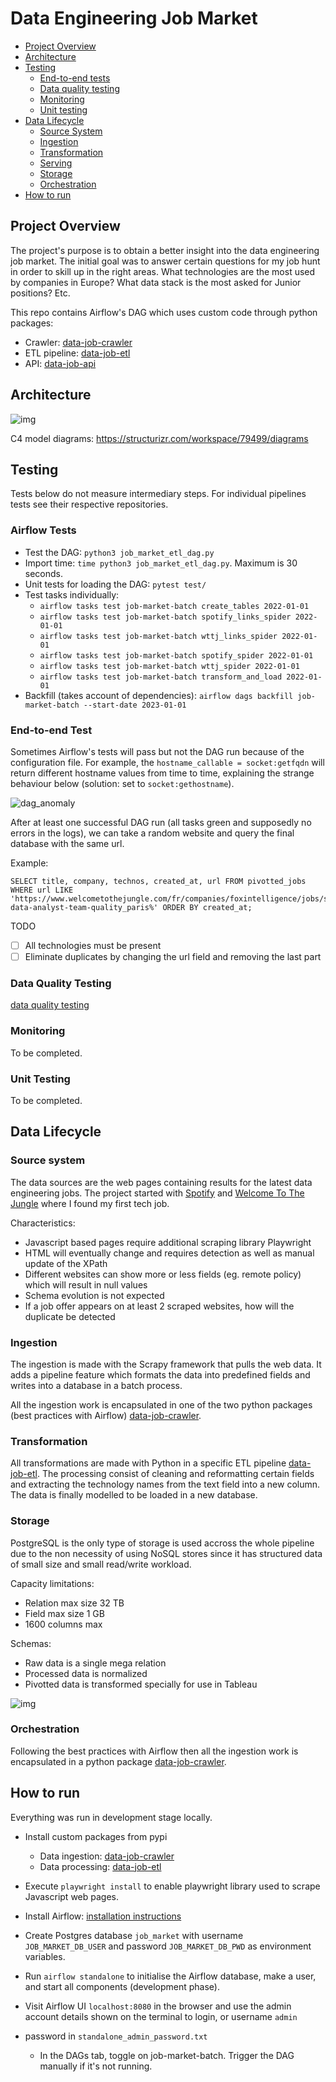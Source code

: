 # Data Engineering Job Market

- [Project Overview](#project-overview)
- [Architecture](#architecture)
- [Testing](#testing)
  - [End-to-end tests](#end-to-end-tests)
  - [Data quality testing](#data-quality-testing)
  - [Monitoring](#monitoring)
  - [Unit testing](#unit-testing)
- [Data Lifecycle](#data-lifecycle)
  - [Source System](#source-system)
  - [Ingestion](#ingestion)
  - [Transformation](#transformation)
  - [Serving](#serving)
  - [Storage](#storage)
  - [Orchestration](#orchestration)
- [How to run](#how-to-run)

## Project Overview

The project's purpose is to obtain a better insight into the data engineering job market. 
The initial goal was to answer certain questions for my job hunt in order to skill up in the right areas. What technologies are the most used by companies in Europe? What data stack is the most asked for Junior positions? Etc.

This repo contains Airflow's DAG which uses custom code through python packages: 
- Crawler: [data-job-crawler](https://github.com/FelitaD/data-job-crawler)
- ETL pipeline: [data-job-etl](https://github.com/FelitaD/data-job-etl)  
- API: [data-job-api]()


## Architecture

![img](project_diagrams/data_lifecycle.jpg)

C4 model diagrams: https://structurizr.com/workspace/79499/diagrams

## Testing

Tests below do not measure intermediary steps. For individual pipelines tests see their respective repositories.

### Airflow Tests

- Test the DAG: `python3 job_market_etl_dag.py`
- Import time: `time python3 job_market_etl_dag.py`. Maximum is 30 seconds.
- Unit tests for loading the DAG: `pytest test/`
- Test tasks individually: 
  - `airflow tasks test job-market-batch create_tables 2022-01-01`
  - `airflow tasks test job-market-batch spotify_links_spider 2022-01-01`
  - `airflow tasks test job-market-batch wttj_links_spider 2022-01-01`
  - `airflow tasks test job-market-batch spotify_spider 2022-01-01`
  - `airflow tasks test job-market-batch wttj_spider 2022-01-01`
  - `airflow tasks test job-market-batch transform_and_load 2022-01-01`
- Backfill (takes account of dependencies): `airflow dags backfill job-market-batch --start-date 2023-01-01`

### End-to-end Test

Sometimes Airflow's tests will pass but not the DAG run because of the configuration file. For example, the `hostname_callable = socket:getfqdn` will return different hostname values from time to time, explaining the strange behaviour below (solution: set to `socket:gethostname`).

![dag_anomaly](project_diagrams/dag_anomaly.png)

After at least one successful DAG run (all tasks green and supposedly no errors in the logs), we can take a random website and query the final database with the same url.

Example:
```
SELECT title, company, technos, created_at, url FROM pivotted_jobs WHERE url LIKE 'https://www.welcometothejungle.com/fr/companies/foxintelligence/jobs/senior-data-analyst-team-quality_paris%' ORDER BY created_at;
```
TODO
- [ ] All technologies must be present
- [ ] Eliminate duplicates by changing the url field and removing the last part

### Data Quality Testing

[data quality testing](https://www.montecarlodata.com/blog-data-quality-testing/)

### Monitoring

To be completed.

### Unit Testing

To be completed.

## Data Lifecycle

### Source system

The data sources are the web pages containing results for the latest data engineering jobs.  The project started with [Spotify](https://www.lifeatspotify.com/jobs?c=engineering&c=data&l=london&l=stockholm&l=remote-emea&l=paris) and [Welcome To The Jungle](https://www.welcometothejungle.com/fr/jobs?page={page_number}&aroundQuery=&query=data%20engineer&refinementList%5Bcontract_type_names.fr%5D%5B%5D=CDI&refinementList%5Bcontract_type_names.fr%5D%5B%5D=CDD%20%2F%20Temporaire&refinementList%5Bcontract_type_names.fr%5D%5B%5D=Autres&refinementList%5Bcontract_type_names.fr%5D%5B%5D=VIE&refinementList%5Bcontract_type_names.fr%5D%5B%5D=Freelance) where I found my first tech job.

Characteristics:
- Javascript based pages require additional scraping library Playwright
- HTML will eventually change and requires detection as well as manual update of the XPath
- Different websites can show more or less fields (eg. remote policy) which will result in null values
- Schema evolution is not expected
- If a job offer appears on at least 2 scraped websites, how will the duplicate be detected

### Ingestion

The ingestion is made with the Scrapy framework that pulls the web data. It adds a pipeline feature which formats the data into predefined fields and writes into a database in a batch process.

All the ingestion work is encapsulated in one of the two python packages (best practices with Airflow) [data-job-crawler](https://github.com/FelitaD/data-job-crawler).


### Transformation

All transformations are made with Python in a specific ETL pipeline [data-job-etl](https://github.com/FelitaD/data-job-etl).
The processing consist of cleaning and reformatting certain fields and extracting the technology names from the text field into a new column. The data is finally modelled to be loaded in a new database.

### Storage

PostgreSQL is the only type of storage is used accross the whole pipeline due to the non necessity of using NoSQL stores since it has structured data of small size and small read/write workload.

Capacity limitations:
- Relation max size 32 TB
- Field max size 1 GB
- 1600 columns max

Schemas:
- Raw data is a single mega relation
- Processed data is normalized
- Pivotted data is transformed specially for use in Tableau

![img](./project_diagrams/de-job-market_diagram.png)

### Orchestration

Following the best practices with Airflow then all the ingestion work is encapsulated in a python package [data-job-crawler](https://github.com/FelitaD/data-job-crawler).

## How to run

Everything was run in development stage locally.  
  
- Install custom packages from pypi  
  - Data ingestion: [data-job-crawler](https://github.com/FelitaD/data-job-crawler)  
  - Data processing: [data-job-etl](https://pypi.org/project/data-job-etl/)  
- Execute `playwright install` to enable playwright library used to scrape Javascript web pages.  
  
- Install Airflow: [installation instructions](https://airflow.apache.org/docs/apache-airflow/stable/installation/installing-from-pypi.html)  
   
- Create Postgres database `job_market` with username `JOB_MARKET_DB_USER` and password `JOB_MARKET_DB_PWD` as environment variables.   
  
- Run ```airflow standalone``` to initialise the Airflow database, make a user, and start all components (development phase).<br>  
- Visit Airflow UI `localhost:8080` in the browser and use the admin account details shown on the terminal to login, or username `admin`   
- password in `standalone_admin_password.txt`
  - In the DAGs tab, toggle on job-market-batch. Trigger the DAG manually if it's not running.  
